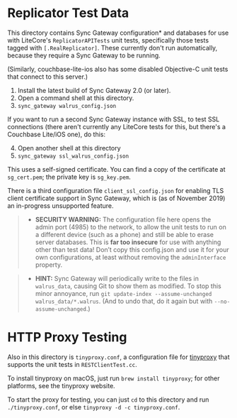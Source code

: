 # Replicator Test Data

This directory contains Sync Gateway configuration* and databases for use with LiteCore's `ReplicatorAPITests` unit tests, specifically those tests tagged with `[.RealReplicator]`. These currently don't run automatically, because they require a Sync Gateway to be running.

(Similarly, couchbase-lite-ios also has some disabled Objective-C unit tests that connect to this server.)

1. Install the latest build of Sync Gateway 2.0 (or later).
2. Open a command shell at this directory.
3. `sync_gateway walrus_config.json`

If you want to run a second Sync Gateway instance with SSL, to test SSL connections (there aren't currently any LiteCore tests for this, but there's a Couchbase Lite/iOS one), do this:

4. Open another shell at this directory
5. `sync_gateway ssl_walrus_config.json`

This uses a self-signed certificate. You can find a copy of the certificate at `sg_cert.pem`; the private key is `sg_key.pem`.

There is a third configuration file `client_ssl_config.json` for enabling TLS client certificate support in Sync Gateway, which is (as of November 2019) an in-progress unsupported feature.

>* **SECURITY WARNING:** The configuration file here opens the admin port (4985) to the network, to allow the unit tests to run on a different device (such as a phone) and still be able to erase server databases. This is **far too insecure** for use with anything other than test data! Don’t copy this config.json and use it for your own configurations, at least without removing the `adminInterface` property.

>* **HINT:** Sync Gateway will periodically write to the files in `walrus_data`, causing Git to show them as modified. To stop this minor annoyance, run `git update-index --assume-unchanged walrus_data/*.walrus`. (And to undo that, do it again but with `--no-assume-unchanged`.)

# HTTP Proxy Testing

Also in this directory is `tinyproxy.conf`, a configuration file for [tinyproxy](https://tinyproxy.github.io) that supports the unit tests in `RESTClientTest.cc`.

To install tinyproxy on macOS, just run `brew install tinyproxy`; for other platforms, see the tinyproxy website.

To start the proxy for testing, you can just `cd` to this directory and run `./tinyproxy.conf`, or else `tinyproxy -d -c tinyproxy.conf`.
